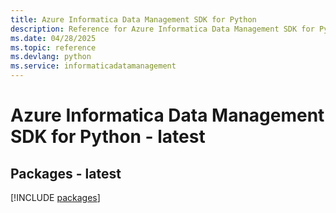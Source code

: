 ```yaml
---
title: Azure Informatica Data Management SDK for Python
description: Reference for Azure Informatica Data Management SDK for Python
ms.date: 04/28/2025
ms.topic: reference
ms.devlang: python
ms.service: informaticadatamanagement
---
```

# Azure Informatica Data Management SDK for Python - latest
## Packages - latest
[!INCLUDE [packages](informatica-data-management-index.md)]